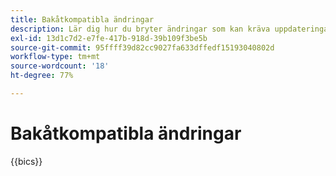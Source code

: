 ```yaml
---
title: Bakåtkompatibla ändringar
description: Lär dig hur du bryter ändringar som kan kräva uppdateringar av din anpassade kod eller tillägg.
exl-id: 13d1c7d2-e7fe-417b-918d-39b109f3be5b
source-git-commit: 95ffff39d82cc9027fa633dffedf15193040802d
workflow-type: tm+mt
source-wordcount: '18'
ht-degree: 77%

---
```


# Bakåtkompatibla ändringar

{{bics}}
